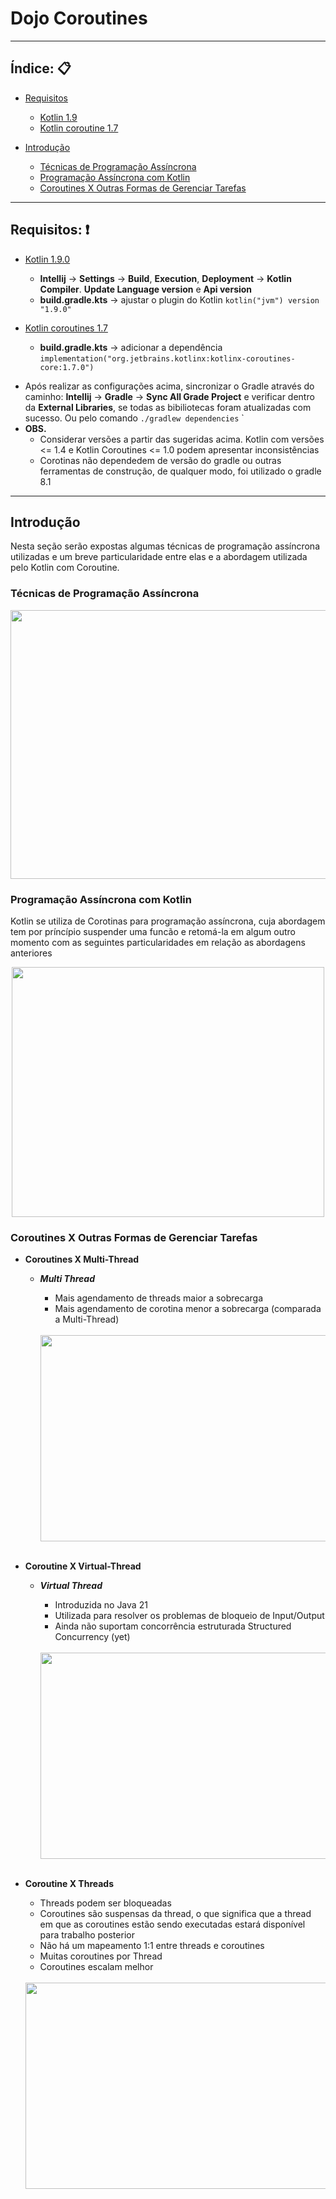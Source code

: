 # Dojo Coroutines



---

## Índice: 📋
- [Requisitos](#requisitos)

  - [Kotlin 1.9](#kotlin-1-9)
  - [Kotlin coroutine 1.7](#kotlin-coroutine-1-7)

- [Introdução](#intro)

  - [Técnicas de Programação Assíncrona](#async-programm)
  - [Programação Assíncrona com Kotlin](#async-program-kotlin)
  - [Coroutines X Outras Formas de Gerenciar Tarefas](#coroutines-x-other-management-tasks)

---

## <a id="requisitos"/> Requisitos: ❗ </a>

- <a id="kotlin-1-9"/> [Kotlin 1.9.0](https://github.com/JetBrains/kotlin/releases/tag/v1.9.0)

  - **Intellij** -> **Settings** -> **Build**, **Execution**, **Deployment** -> **Kotlin Compiler**. **Update Language version** e **Api version**
  - **build.gradle.kts** -> ajustar o plugin do Kotlin `kotlin("jvm") version "1.9.0"`

- <a id="kotlin-coroutine-1-7"/> [Kotlin coroutines 1.7](https://github.com/Kotlin/kotlinx.coroutines/releases/tag/1.7.0) 

  - **build.gradle.kts** -> adicionar a dependência `implementation("org.jetbrains.kotlinx:kotlinx-coroutines-core:1.7.0")`

* Após realizar as configurações acima, sincronizar o Gradle através do caminho: **Intellij** -> **Gradle** -> **Sync All Grade Project** e verificar dentro da **External Libraries**, se todas as bibiliotecas foram atualizadas com sucesso. Ou pelo comando `./gradlew dependencies`
  `
* **OBS.**
  * Considerar versões a partir das sugeridas acima. Kotlin com versões <= 1.4 e Kotlin Coroutines <= 1.0 podem apresentar inconsistências
  * Corotinas não dependedem de versão do gradle ou outras ferramentas de construção, de qualquer modo, foi utilizado o gradle 8.1

---

## <a id="introdução"/> Introdução </a>

Nesta seção serão expostas algumas técnicas de programação assíncrona utilizadas e um breve particularidade entre elas e a abordagem utilizada pelo Kotlin com Coroutine.

### <a id="async-programm"/> Técnicas de Programação Assíncrona </a>

<div style="display: flex; justify-content: center; align-items: center;">
  <img src="https://github.com/user-attachments/assets/0e6aeb6f-b752-4059-934d-9913f5e597db" width="980" height="430">
</div>

### <a id="async-program-kotlin"/> Programação Assíncrona com Kotlin</a>

Kotlin se utiliza de Corotinas para programação assíncrona, cuja abordagem tem por príncípio suspender uma funcão e retomá-la em algum outro momento com as seguintes particularidades em relação as abordagens anteriores

<p align="center">
  <img src="https://github.com/user-attachments/assets/e5edc8ee-ec0e-408a-8e27-e91b85a42f34" width="500" height="400">
</p>

### <a id="coroutines-x-other-management-tasks"/> Coroutines X Outras Formas de Gerenciar Tarefas</a>

- **Coroutines X Multi-Thread**

  - **_Multi Thread_**
    - Mais agendamento de threads maior a sobrecarga
    - Mais agendamento de corotina menor a sobrecarga (comparada a Multi-Thread)
     
    <br/>
  
    <div style="display: flex; justify-content: align-items: center;">
      <img src="https://github.com/user-attachments/assets/ccda6732-33da-4a08-a52e-eccccc3e818c" width="580" height="330">
    </div>
    
    <br/>

- **Coroutine X Virtual-Thread**

  - **_Virtual Thread_**
    - Introduzida no Java 21
    - Utilizada para resolver os problemas de bloqueio de Input/Output
    - Ainda não suportam concorrência estruturada Structured Concurrency (yet)
      
    <br/>
  
    <div style="display: flex; justify-content: align-items: center;">
      <img src="https://github.com/user-attachments/assets/1dc53551-3aaa-4c5a-92ca-2baf09ca6df8" width="580" height="330">
    </div>

    <br/>
  
- **Coroutine X Threads**

  - Threads podem ser bloqueadas
  - Coroutines são suspensas da thread, o que significa que a thread em que as coroutines estão sendo executadas estará disponível para trabalho posterior
  - Não há um mapeamento 1:1 entre threads e coroutines
  - Muitas coroutines por Thread
  - Coroutines escalam melhor
      
  <br/>
  
  <div style="display: flex; justify-content: align-items: center;">
    <img src="https://github.com/user-attachments/assets/7262e2a0-ef88-4e7f-925d-ddac9ccf5676" width="580" height="330">
  </div>

  <br/>